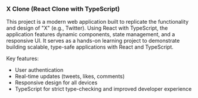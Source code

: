 ### X Clone (React Clone with TypeScript)

This project is a modern web application built to replicate the functionality and design of "X" (e.g., Twitter). Using React with TypeScript, the application features dynamic components, state management, and a responsive UI. It serves as a hands-on learning project to demonstrate building scalable, type-safe applications with React and TypeScript.

Key features:

<ul>
  <li>User authentication</li>
  <li>Real-time updates (tweets, likes, comments)</li>
  <li>Responsive design for all devices</li>
  <li>TypeScript for strict type-checking and improved developer experience</li>
</ul>
